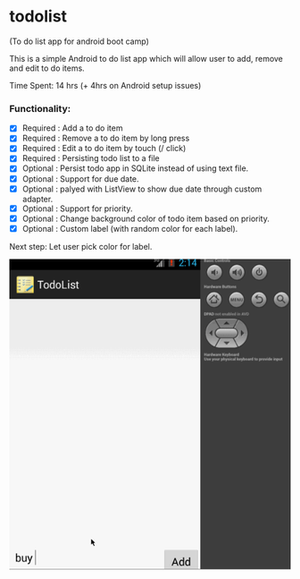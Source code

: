 todolist
========

(To do list app for android boot camp)

This is a simple Android to do list app which will allow user to add, remove and edit to do items.

Time Spent: 14 hrs (+ 4hrs on Android setup issues)
 
### Functionality:
  - [x] Required : Add a to do item
  - [x] Required : Remove a to do item by long press
  - [x] Required : Edit a to do item by touch (/ click)
  - [x] Required : Persisting todo list to a file 
  - [x] Optional : Persist todo app in SQLite instead of using text file.
  - [x] Optional : Support for due date.
  - [x] Optional : palyed with ListView to show due date through custom adapter.
  - [x] Optional : Support for priority.
  - [x] Optional : Change background color of todo item based on priority.
  - [x] Optional : Custom label (with random color for each label).

Next step:
 Let user pick color for label.

![images/todolist.gif](images/todolist.gif)
